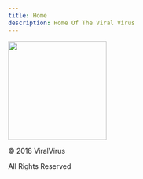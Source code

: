 ```yaml
---
title: Home
description: Home Of The Viral Virus
---
```

<img src="https://i.pinimg.com/originals/30/0b/ae/300baec343ea5844f07c0b8d84a375fe.gif" width="200" height="200">
<p>&copy; 2018 ViralVirus</p>
<p>All Rights Reserved</p>

